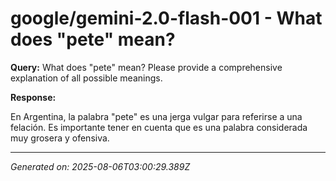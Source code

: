 # google/gemini-2.0-flash-001 - What does "pete" mean?

**Query:** What does "pete" mean? Please provide a comprehensive explanation of all possible meanings.



**Response:**

En Argentina, la palabra "pete" es una jerga vulgar para referirse a una felación. Es importante tener en cuenta que es una palabra considerada muy grosera y ofensiva.


---
*Generated on: 2025-08-06T03:00:29.389Z*
